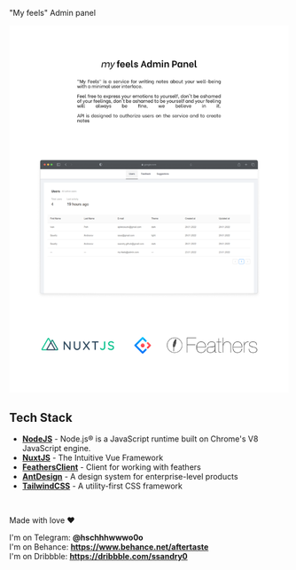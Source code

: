 "My feels" Admin panel

![GitHub Dark](./md/Frame3.png#gh-light-mode-only)

## Tech Stack

- **[NodeJS]** - Node.js® is a JavaScript runtime built on Chrome's V8 JavaScript engine.
- **[NuxtJS]** - The Intuitive Vue Framework
- **[FeathersClient]** - Client for working with feathers
- **[AntDesign]** - A design system for enterprise-level products
- **[TailwindCSS]** - A utility-first CSS framework

<br />

Made with love ❤️

I'm on Telegram: **@hschhhwwwo0o** \
I'm on Behance: **https://www.behance.net/aftertaste** \
I'm on Dribbble: **https://dribbble.com/ssandry0**

[nodejs]: https://nodejs.org/en/
[nuxtjs]: https://nuxtjs.org/
[feathersclient]: https://docs.feathersjs.com/api/client.html
[antdesign]: https://www.antdv.com/docs/vue/introduce-cn/
[tailwindcss]: https://tailwindcss.com/
